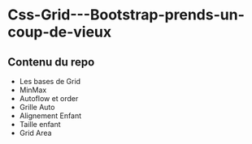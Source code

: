 # Css-Grid---Bootstrap-prends-un-coup-de-vieux

<h2>Contenu du repo</h2>

<ul>
  <li>Les bases de Grid</li>
  <li>MinMax</li>
  <li>Autoflow et order</li>
  <li>Grille Auto</li>
  <li>Alignement Enfant</li>
  <li>Taille enfant</li>
  <li>Grid Area</li>
</ul>
